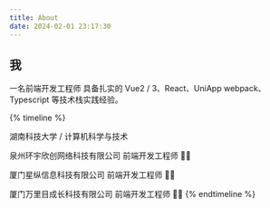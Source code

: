 ```yaml
---
title: About
date: 2024-02-01 23:17:30
---
```

## 我

一名前端开发工程师
具备扎实的 Vue2 / 3、React、UniApp webpack、Typescript 等技术栈实践经验。

{% timeline %}
<!-- node 2018.09 - 2022.06 -->
湖南科技大学 / 计算机科学与技术
<!-- node 2023.07 - 2025.03 -->
泉州环宇欣创网络科技有限公司 前端开发工程师 🧑‍💻
<!-- node 2021.11 - 2023.05 -->
厦门星纵信息科技有限公司 前端开发工程师 🧑‍💻
<!-- node 2021.07 - 2021.10 -->
厦门万里目成长科技有限公司 前端开发工程师 🧑‍💻
{% endtimeline %}
